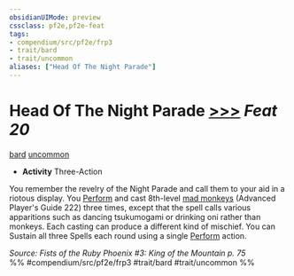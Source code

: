 ```yaml
---
obsidianUIMode: preview
cssclass: pf2e,pf2e-feat
tags:
- compendium/src/pf2e/frp3
- trait/bard
- trait/uncommon
aliases: ["Head Of The Night Parade"]
---
```

# Head Of The Night Parade  [>>>](rules/core-rulebook/chapter-9-playing-the-game.md#Actions "Three-Action") *Feat 20*  
[bard](rules/traits/bard.md)  [uncommon](rules/traits/uncommon.md)  

- **Activity** Three-Action

You remember the revelry of the Night Parade and call them to your aid in a riotous display. You [Perform](rules/actions/perform.md) and cast 8th-level [mad monkeys](compendium/spells/mad-monkeys-apg.md) (Advanced Player's Guide 222) three times, except that the spell calls various apparitions such as dancing tsukumogami or drinking oni rather than monkeys. Each casting can produce a different kind of mischief. You can Sustain all three Spells each round using a single [Perform](rules/actions/perform.md) action.

*Source: Fists of the Ruby Phoenix #3: King of the Mountain p. 75*  
%% #compendium/src/pf2e/frp3 #trait/bard #trait/uncommon %%